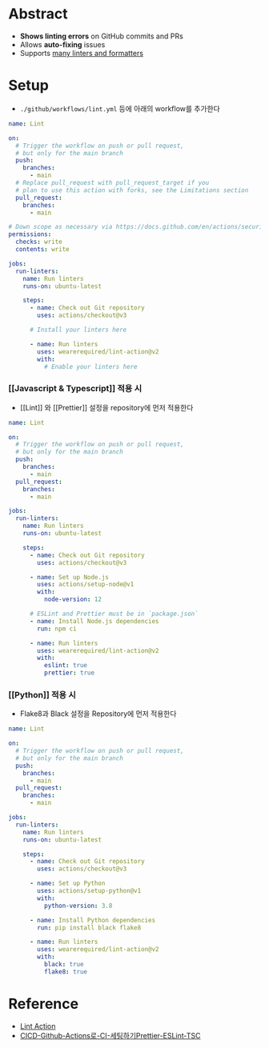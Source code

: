 # Abstract
- **Shows linting errors** on GitHub commits and PRs
- Allows **auto-fixing** issues
- Supports [many linters and formatters](https://github.com/marketplace/actions/lint-action#supported-tools)
# Setup
- `./github/workflows/lint.yml` 등에 아래의 workflow를 추가한다
```yaml
name: Lint

on:
  # Trigger the workflow on push or pull request,
  # but only for the main branch
  push:
    branches:
      - main
  # Replace pull_request with pull_request_target if you
  # plan to use this action with forks, see the Limitations section
  pull_request:
    branches:
      - main

# Down scope as necessary via https://docs.github.com/en/actions/security-guides/automatic-token-authentication#modifying-the-permissions-for-the-github_token
permissions:
  checks: write
  contents: write

jobs:
  run-linters:
    name: Run linters
    runs-on: ubuntu-latest

    steps:
      - name: Check out Git repository
        uses: actions/checkout@v3

      # Install your linters here

      - name: Run linters
        uses: wearerequired/lint-action@v2
        with:
          # Enable your linters here
```
### [[Javascript & Typescript]] 적용 시
- [[Lint]] 와 [[Prettier]] 설정을 repository에 먼저 적용한다
```yaml
name: Lint

on:
  # Trigger the workflow on push or pull request,
  # but only for the main branch
  push:
    branches:
      - main
  pull_request:
    branches:
      - main

jobs:
  run-linters:
    name: Run linters
    runs-on: ubuntu-latest

    steps:
      - name: Check out Git repository
        uses: actions/checkout@v3

      - name: Set up Node.js
        uses: actions/setup-node@v1
        with:
          node-version: 12

      # ESLint and Prettier must be in `package.json`
      - name: Install Node.js dependencies
        run: npm ci

      - name: Run linters
        uses: wearerequired/lint-action@v2
        with:
          eslint: true
          prettier: true
```
### [[Python]] 적용 시
- Flake8과 Black 설정을 Repository에 먼저 적용한다
```yaml
name: Lint

on:
  # Trigger the workflow on push or pull request,
  # but only for the main branch
  push:
    branches:
      - main
  pull_request:
    branches:
      - main

jobs:
  run-linters:
    name: Run linters
    runs-on: ubuntu-latest

    steps:
      - name: Check out Git repository
        uses: actions/checkout@v3

      - name: Set up Python
        uses: actions/setup-python@v1
        with:
          python-version: 3.8

      - name: Install Python dependencies
        run: pip install black flake8

      - name: Run linters
        uses: wearerequired/lint-action@v2
        with:
          black: true
          flake8: true
```
# Reference
- [Lint Action](https://github.com/marketplace/actions/lint-action)
- [CICD-Github-Actions로-CI-세팅하기Prettier-ESLint-TSC](https://velog.io/@sjoleee_/CICD-Github-Actions%EB%A1%9C-CI-%EC%84%B8%ED%8C%85%ED%95%98%EA%B8%B0Prettier-ESLint-TSC)